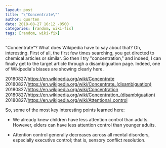 ```yaml
---
layout: post
title: "\"Concentrate\""
author: quorten
date: 2018-08-27 16:12 -0500
categories: [random, wiki-fix]
tags: [random, wiki-fix]
---
```


"Concentrate"?  What does Wikipedia have to say about that?  Oh,
interesting.  First of all, the first few times searching, you get
directed to chemical articles or similar.  So then I try
"concentration," and indeed, I can finally get to the target article
through a disambiguation page.  Indeed, one of Wikipedia's biases are
showing clearly here.

20180827/https://en.wikipedia.org/wiki/Concentrate  
20180827/https://en.wikipedia.org/wiki/Concentrate_(disambiguation)  
20180827/https://en.wikipedia.org/wiki/Concentration  
20180827/https://en.wikipedia.org/wiki/Concentration_(disambiguation)  
20180827/https://en.wikipedia.org/wiki/Attentional_control

So, some of the most key interesting points learned here:

* We already knew children have less attention control than adults.
  However, elders can have less attention control than younger adults.

* Attention control generally decreases across all mental disorders,
  especially executive control; that is, sensory conflict resolution.
